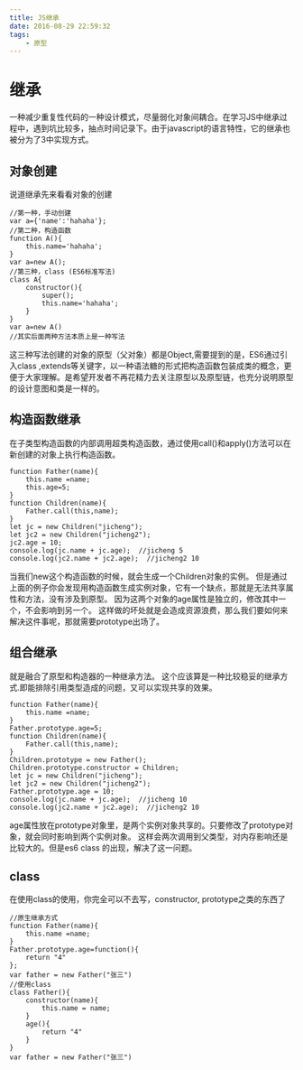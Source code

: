 ```yaml
---
title: JS继承
date: 2016-08-29 22:59:32
tags:
    - 原型
---
```

# 继承

一种减少重复性代码的一种设计模式，尽量弱化对象间耦合。在学习JS中继承过程中，遇到坑比较多，抽点时间记录下。由于javascript的语言特性，它的继承也被分为了3中实现方式。

##  对象创建

说道继承先来看看对象的创建

    //第一种，手动创建
    var a={'name':'hahaha'};   
    //第二种，构造函数
    function A(){
        this.name='hahaha';
    }
    var a=new A();
    //第三种，class (ES6标准写法)
    class A{
        constructor(){
            super();
            this.name='hahaha';
        }
    }
    var a=new A()
    //其实后面两种方法本质上是一种写法

这三种写法创建的对象的原型（父对象）都是Object,需要提到的是，ES6通过引入class ,extends等关键字，以一种语法糖的形式把构造函数包装成类的概念，更便于大家理解。是希望开发者不再花精力去关注原型以及原型链，也充分说明原型的设计意图和类是一样的。

## 构造函数继承
在子类型构造函数的内部调用超类构造函数，通过使用call()和apply()方法可以在新创建的对象上执行构造函数。

    function Father(name){
        this.name =name;
        this.age=5;
    }
    function Children(name){
        Father.call(this,name);
    }
    let jc = new Children("jicheng");
    let jc2 = new Children("jicheng2");
    jc2.age = 10;
    console.log(jc.name + jc.age);  //jicheng 5
    console.log(jc2.name + jc2.age);  //jicheng2 10

当我们new这个构造函数的时候，就会生成一个Children对象的实例。
但是通过上面的例子你会发现用构造函数生成实例对象，它有一个缺点，那就是无法共享属性和方法，没有涉及到原型。
因为这两个对象的age属性是独立的，修改其中一个，不会影响到另一个。
这样做的坏处就是会造成资源浪费，那么我们要如何来解决这件事呢，那就需要prototype出场了。

## 组合继承
就是融合了原型和构造器的一种继承方法。 这个应该算是一种比较稳妥的继承方式.即能排除引用类型造成的问题，又可以实现共享的效果。

    function Father(name){
        this.name =name;
    }
    Father.prototype.age=5;
    function Children(name){
        Father.call(this,name);
    }
    Children.prototype = new Father();
    Children.prototype.constructor = Children;
    let jc = new Children("jicheng");
    let jc2 = new Children("jicheng2");
    Father.prototype.age = 10;
    console.log(jc.name + jc.age);  //jicheng 10
    console.log(jc2.name + jc2.age);  //jicheng2 10

age属性放在prototype对象里，是两个实例对象共享的。只要修改了prototype对象，就会同时影响到两个实例对象。
这样会两次调用到父类型，对内存影响还是比较大的。但是es6 class  的出现，解决了这一问题。

## class
在使用class的使用，你完全可以不去写，constructor, prototype之类的东西了

    //原生继承方式   
    function Father(name){
        this.name =name;
    }
    Father.prototype.age=function(){
        return "4"
    };
    var father = new Father("张三")
    //使用class
    class Father(){
        constructor(name){
            this.name = name;
        }
        age(){
            return "4"
        }
    }
    var father = new Father("张三")


